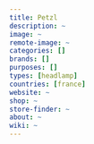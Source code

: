 ```yaml
---
title: Petzl
description: ~
image: ~
remote-image: ~
categories: []
brands: []
purposes: []
types: [headlamp]
countries: [france]
website: ~
shop: ~
store-finder: ~
about: ~
wiki: ~
---
```

